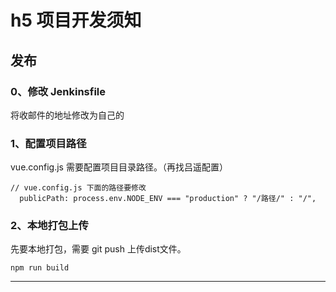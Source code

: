 # h5 项目开发须知

## 发布

### 0、修改 Jenkinsfile
将收邮件的地址修改为自己的

### 1、配置项目路径
vue.config.js 需要配置项目目录路径。（再找吕遥配置）

``` JS
// vue.config.js 下面的路径要修改
  publicPath: process.env.NODE_ENV === "production" ? "/路径/" : "/",
```

### 2、本地打包上传
先要本地打包，需要 git push 上传dist文件。

``` shell
npm run build
```


---







